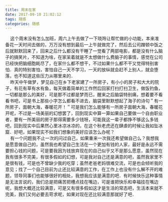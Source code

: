 ```yaml
---
title: 周末在家
date: 2017-09-10 21:02:12
tags: 随感
categories: 随感
---
```

&nbsp;&nbsp;&nbsp;&nbsp;这个周末没有怎么加班，周六上午去做了一下晓玲让帮忙做的小功能，本来准备花一天时间去做的，万万没有想到最后一上午就做完了，然后去公司蹭顿中饭之后就默默回来了，回来之后什么都没有干睡了一觉看了两部电影，都是没有什么脑子的搞笑片，不知道为啥，在家呆着就是不太想做什么费脑子的事情，感觉在公司已经快把脑细胞耗尽了，在家什么都不想干，不过如果什么都不干又觉得特别害怕．真的特别害怕，害怕自己一天不学习，一天的放纵就会赶不上别人，就会堕落，也不知道这些压力从哪里来的．  
&nbsp;&nbsp;&nbsp;&nbsp;昨天中午做梦，梦见自己在乡下老家建了一所房子，有小小的房子和大大的院子，有花有草有水有鱼，每天做着简单的工作然后回家打扫打扫卫生，做饭钓鱼，一切都是那么的美好，可是那不过都是梦而已，醒来之后脑袋特别痛，想着要不看看书吧，可是书上那些小字怎么都看不进去，脑袋里默默想起了海子的诗句＂有一所房子，面朝大海，春暖花开！＂可是我们怎么能够有一所房子面朝大海，春暖花开呢，不过是一场美丽的幻想罢了，回到现实中算一算如果自己要做一个自由职业者，要有一所美丽的房子那得需要多少钱呀，可能我这一辈子都挣不够这么多钱吧，回到现实中后果然心里冰凉冰凉的，在这个秋老虎还在肆虐的时候让我如坠冰窟．好吧，如果现实不如我们想象的美好应该怎么办呢？  
&nbsp;&nbsp;&nbsp;&nbsp;有一个问题我不止一次的问过自己，如果重来一次我还希望做自己么？我想我是愿意做自己的，虽然我也希望自己生活在一个更加有钱的人家，最好是永远不需要担心钱的问题，可是要我因为钱放弃现在的自己似乎又不是那么愿意，虽然现在我有很多不完美，有很多假如的幻想，可是我对自己还是满意的吧，虽然我家里不是很有钱，可是也不曾缺少我的吃穿；虽然老爸老妈很难交流，可是也会倾听我的意见；找了一个自己目前为止还比较满意的工作，在工作上也没有什么解不开的难题，领导同事们也能够很好的相处，我想我应该是满意的吧．有时候快乐这种事情是无法言说的，我们总是把痛苦把槽点挂在嘴边，可是谁把快乐和幸福挂在嘴边呢，我想大概还比较满意，可是又有很多假如这才是生活的常态吧，生活本来就不完美，我们又何必要去苛求呢，如果对现在还比较满意那就好了吧．

